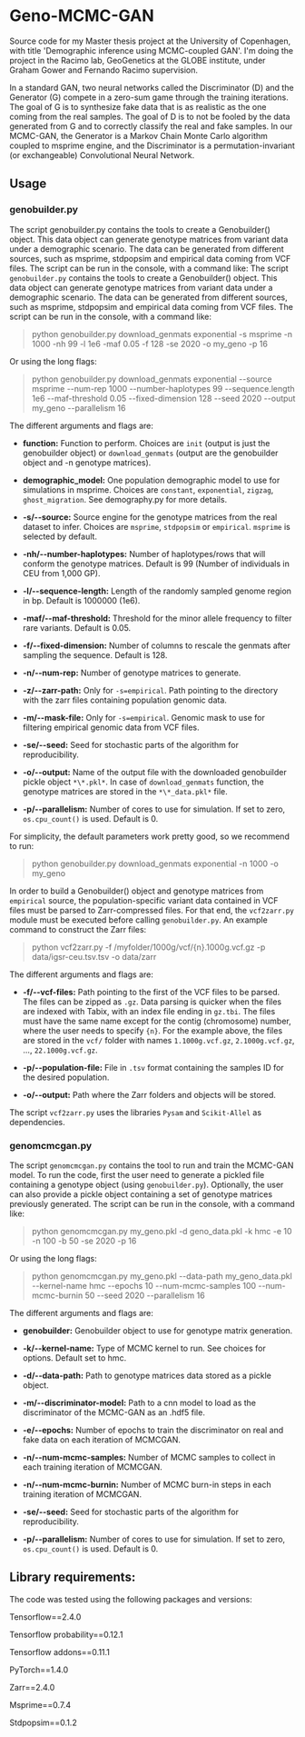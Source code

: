 # Geno-MCMC-GAN
Source code for my Master thesis project at the University of Copenhagen, with title 'Demographic inference using MCMC-coupled GAN'. I'm doing the project in the  Racimo lab, GeoGenetics at the GLOBE institute, under Graham Gower and Fernando Racimo supervision.

In a standard GAN, two neural networks called the Discriminator (D) and the Generator (G) compete in a zero-sum game through the training iterations. The goal of G is to synthesize fake data that is as realistic as the one coming from the real samples. The goal of D is to not be fooled by the data generated from G and to correctly classify the real and fake samples. In our MCMC-GAN, the Generator is a Markov Chain Monte Carlo algorithm coupled to msprime engine, and the Discriminator is a permutation-invariant (or exchangeable) Convolutional Neural Network.


## Usage
### genobuilder.py

The script genobuilder.py contains the tools to create a Genobuilder() object. This data object can generate genotype matrices from variant data under a demographic scenario. The data can be generated from different sources, such as msprime, stdpopsim and empirical data coming from VCF files. The script can be run in the console, with a command like:
The script `genobuilder.py` contains the tools to create a Genobuilder() object. This data object can generate genotype matrices from variant data under a demographic scenario. The data can be generated from different sources, such as msprime, stdpopsim and empirical data coming from VCF files. The script can be run in the console, with a command like:

> python genobuilder.py download_genmats exponential -s msprime -n 1000 -nh 99 -l 1e6 -maf 0.05 -f 128 -se 2020 -o my_geno -p 16

Or using the long flags:

> python genobuilder.py download_genmats exponential --source msprime --num-rep 1000  --number-haplotypes 99 --sequence.length 1e6 --maf-threshold 0.05 --fixed-dimension 128 --seed 2020 --output my_geno --parallelism 16

The different arguments and flags are:

- **function:** Function to perform. Choices are `init` (output is just the genobuilder object) or `download_genmats` (output are the genobuilder object and -n genotype matrices).

- **demographic_model:** One population demographic model to use for simulations in msprime. Choices are `constant`, `exponential`, `zigzag`, `ghost_migration`. See demography.py for more details.

- **-s/--source:** Source engine for the genotype matrices from the real dataset to infer. Choices are `msprime`, `stdpopsim` or `empirical`. `msprime` is selected by default.

- **-nh/--number-haplotypes:** Number of haplotypes/rows that will conform the genotype matrices. Default is 99 (Number of individuals in CEU from 1,000 GP).

- **-l/--sequence-length:** Length of the randomly sampled genome region in bp. Default is 1000000 (1e6).

- **-maf/--maf-threshold:** Threshold for the minor allele frequency to filter rare variants. Default is 0.05.

- **-f/--fixed-dimension:** Number of columns to rescale the genmats after sampling the sequence. Default is 128.

- **-n/--num-rep:** Number of genotype matrices to generate.

- **-z/--zarr-path:** Only for `-s=empirical`. Path pointing to the directory with the zarr files containing population genomic data.

- **-m/--mask-file:** Only for `-s=empirical`. Genomic mask to use for filtering empirical genomic data from VCF files.

- **-se/--seed:** Seed for stochastic parts of the algorithm for reproducibility.

- **-o/--output:** Name of the output file with the downloaded genobuilder pickle object `*\*.pkl*`. In case of `download_genmats` function, the genotype matrices are stored in the `*\*_data.pkl*` file.

- **-p/--parallelism:** Number of cores to use for simulation. If set to zero, `os.cpu_count()` is used. Default is 0.

For simplicity, the default parameters work pretty good, so we recommend to run:

> python genobuilder.py download_genmats exponential -n 1000 -o my_geno

In order to build a Genobuilder() object and genotype matrices from `empirical` source, the population-specific variant data contained in VCF files must be parsed to Zarr-compressed files. For that end, the `vcf2zarr.py` module must be executed before calling `genobuilder.py`. An example command to construct the Zarr files:

> python vcf2zarr.py -f /myfolder/1000g/vcf/{n}.1000g.vcf.gz -p data/igsr-ceu.tsv.tsv -o data/zarr

The different arguments and flags are:

- **-f/--vcf-files:** Path pointing to the first of the VCF files to be parsed. The files can be zipped as `.gz`. Data parsing is quicker when the files are indexed with Tabix, with an index file ending in `gz.tbi`. The files must have the same name except for the contig (chromosome) number, where the user needs to specify `{n}`. For the example above, the files are stored in the `vcf/` folder with names `1.1000g.vcf.gz`, `2.1000g.vcf.gz`, ..., `22.1000g.vcf.gz`.

- **-p/--population-file:** File in `.tsv` format containing the samples ID for the desired population.

- **-o/--output:** Path where the Zarr folders and objects will be stored.

The script `vcf2zarr.py` uses the libraries `Pysam` and `Scikit-Allel` as dependencies.

### genomcmcgan.py

The script `genomcmcgan.py` contains the tool to run and train the MCMC-GAN model. To run the code, first the user need to generate a pickled file containing a genotype object (using `genobuilder.py`). Optionally, the user can also provide a pickle object containing a set of genotype matrices previously generated. The script can be run in the console, with a command like:

> python genomcmcgan.py my_geno.pkl -d geno_data.pkl -k hmc -e 10 -n 100 -b 50 -se 2020 -p 16

Or using the long flags:

> python genomcmcgan.py my_geno.pkl --data-path my_geno_data.pkl --kernel-name hmc --epochs 10 --num-mcmc-samples 100 --num-mcmc-burnin 50 --seed 2020 --parallelism 16

The different arguments and flags are:

- **genobuilder:** Genobuilder object to use for genotype matrix generation.

- **-k/--kernel-name:** Type of MCMC kernel to run. See choices for options. Default set to hmc.

- **-d/--data-path:** Path to genotype matrices data stored as a pickle object.

- **-m/--discriminator-model:** Path to a cnn model to load as the discriminator of the MCMC-GAN as an .hdf5 file.

- **-e/--epochs:** Number of epochs to train the discriminator on real and fake data on each iteration of MCMCGAN.

- **-n/--num-mcmc-samples:** Number of MCMC samples to collect in each training iteration of MCMCGAN.

- **-n/--num-mcmc-burnin:** Number of MCMC burn-in steps in each training iteration of MCMCGAN.

- **-se/--seed:** Seed for stochastic parts of the algorithm for reproducibility.

- **-p/--parallelism:** Number of cores to use for simulation. If set to zero, `os.cpu_count()` is used. Default is 0.


## Library requirements:

The code was tested using the following packages and versions:

Tensorflow==2.4.0

Tensorflow probability==0.12.1

Tensorflow addons==0.11.1

PyTorch==1.4.0

Zarr==2.4.0

Msprime==0.7.4

Stdpopsim==0.1.2
